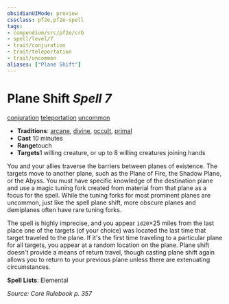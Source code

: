```yaml
---
obsidianUIMode: preview
cssclass: pf2e,pf2e-spell
tags:
- compendium/src/pf2e/crb
- spell/level/7
- trait/conjuration
- trait/teleportation
- trait/uncommon
aliases: ["Plane Shift"]
---
```

# Plane Shift *Spell 7*   
[conjuration](../../Rules/traits/conjuration.md)  [teleportation](../../Rules/traits/teleportation.md)  [uncommon](../../Rules/traits/uncommon.md)  

- **Traditions**: [arcane](../../Rules/traits/arcane.md), [divine](../../Rules/traits/divine.md), [occult](../../Rules/traits/occult.md), [primal](../../Rules/traits/primal.md)
- **Cast** 10 minutes 
- **Range**touch
- **Targets**1 willing creature, or up to 8 willing creatures joining hands

You and your allies traverse the barriers between planes of existence. The targets move to another plane, such as the Plane of Fire, the Shadow Plane, or the Abyss. You must have specific knowledge of the destination plane and use a magic tuning fork created from material from that plane as a focus for the spell. While the tuning forks for most prominent planes are uncommon, just like the spell plane shift, more obscure planes and demiplanes often have rare tuning forks.

The spell is highly imprecise, and you appear `1d20`×25 miles from the last place one of the targets (of your choice) was located the last time that target traveled to the plane. If it's the first time traveling to a particular plane for all targets, you appear at a random location on the plane. Plane shift doesn't provide a means of return travel, though casting plane shift again allows you to return to your previous plane unless there are extenuating circumstances.

**Spell Lists**: Elemental

*Source: Core Rulebook p. 357*